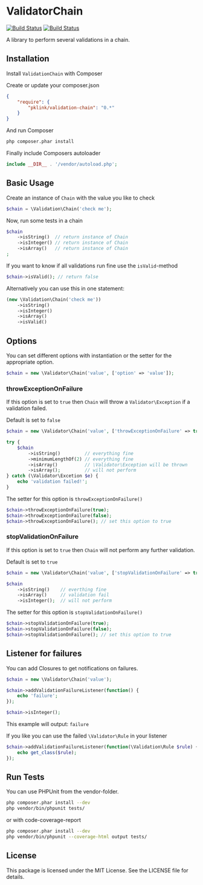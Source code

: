 # ValidatorChain
[![Build Status](https://drone.io/github.com/pklink/ValidatorChain/status.png)](https://drone.io/github.com/pklink/ValidatorChain/latest)
[![Build Status](https://travis-ci.org/pklink/ValidatorChain.png?branch=master)](https://travis-ci.org/pklink/ValidatorChain)

A library to perform several validations in a chain.


## Installation

Install `ValidationChain` with Composer

Create or update your composer.json

```json
{
    "require": {
        "pklink/validation-chain": "0.*"
    }
}
```

And run Composer

```sh
php composer.phar install
```

Finally include Composers autoloader

```php
include __DIR__ . '/vendor/autoload.php';
```


## Basic Usage

Create an instance of `Chain` with the value you like to check

```php
$chain = \Validation\Chain('check me');
```

Now, run some tests in a chain

```php
$chain
    ->isString()  // return instance of Chain
    ->isInteger() // return instance of Chain
    ->isArray()   // return instance of Chain
;
```

If you want to know if all validations run fine use the `isValid`-method

```php
$chain->isValid(); // return false
```

Alternatively you can use this in one statement:

```php
(new \Validation\Chain('check me'))
    ->isString()
    ->isInteger()
    ->isArray()
    ->isValid()
```


## Options

You can set different options with instantiation or the setter for the appropriate option.

```php
$chain = new \Validator\Chain('value', ['option' => 'value']);
```


### throwExceptionOnFailure

If this option is set to `true` then `Chain` will throw a `Validator\Exception` if a validation failed.

Default is set to `false`

```php
$chain = new \Validator\Chain('value', ['throwExceptionOnFailure' => true]);

try {
    $chain
        ->isString()         // everything fine
        ->minimumLengthOf(2) // everything fine
        ->isArray()          // \Validator\Exception will be thrown
        ->isArray();         // will not perform
} catch (\Validator\Excetion $e) {
    echo 'validation failed!';
}
```

The setter for this option is `throwExceptionOnFailure()`

```php
$chain->throwExceptionOnFailure(true);
$chain->throwExceptionOnFailure(false);
$chain->throwExceptionOnFailure(); // set this option to true
```


### stopValidationOnFailure

If this option is set to `true` then `Chain` will not perform any further validation.

Default is set to `true`

```php
$chain = new \Validator\Chain('value', ['stopValidationOnFailure' => true]);

$chain
    ->isString()    // everthing fine
    ->isArray()     // validation fail
    ->isInteger();  // will not perform
```

The setter for this option is `stopValidationOnFailure()`

```php
$chain->stopValidationOnFailure(true);
$chain->stopValidationOnFailure(false);
$chain->stopValidationOnFailure(); // set this option to true
```


## Listener for failures

You can add Closures to get notifications on failures.

```php
$chain = new \Validator\Chain('value');

$chain->addValidationFailureListener(function() {
    echo 'failure';
});

$chain->isInteger();
```

This example will output: `failure`

If you like you can use the failed `\Validator\Rule` in your listener

```php
$chain->addValidationFailureListener(function(\Validation\Rule $rule) {
    echo get_class($rule);
});
```


## Run Tests

You can use PHPUnit from the vendor-folder.

```sh
php composer.phar install --dev
php vendor/bin/phpunit tests/
```

or with code-coverage-report

```sh
php composer.phar install --dev
php vendor/bin/phpunit --coverage-html output tests/
```


## License

This package is licensed under the MIT License. See the LICENSE file for details.